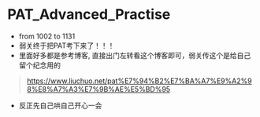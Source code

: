 # PAT_Advanced_Practise
* from 1002 to 1131
* 弱关终于把PAT考下来了！！！
* 里面好多都是参考博客, 直接出门左转看这个博客即可，弱关传这个是给自己留个纪念用的
> https://www.liuchuo.net/pat%E7%94%B2%E7%BA%A7%E9%A2%98%E8%A7%A3%E7%9B%AE%E5%BD%95
* 反正先自己哄自己开心一会
